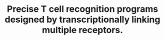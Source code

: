 ---
title: "Precise T cell recognition programs designed by transcriptionally linking multiple receptors."
authors: "Williams JZ, Allen GM, Shah D, Sterin IS, Kim KH, Garcia VP, Shavey GE, Yu W, Puig-Saus C, Tsoi J, Ribas A, Roybal KT, Lim WA"
journal: "Science"
pub_date: "2020-11-27"
doi: "10.1126/science.abc6270"
pmid: "33243890"
pmcid: "PMC8054651"
---